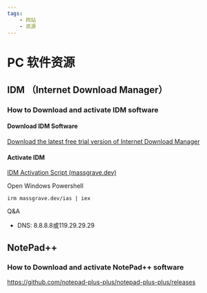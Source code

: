 ```yaml
---
tags:
    - 网站
    - 资源
---
```


# PC 软件资源

## IDM （Internet Download Manager）

### How to Download and activate IDM software

#### Download IDM Software

[Download the latest free trial version of Internet Download Manager](https://www.internetdownloadmanager.com/download.html)



#### Activate IDM

[IDM Activation Script (massgrave.dev)](https://massgrave.dev/idm-activation-script.html)

Open Windows Powershell

```
irm massgrave.dev/ias | iex
```
Q&A

* DNS: 8.8.8.8或119.29.29.29


## NotePad++

### How to Download and activate NotePad++ software

https://github.com/notepad-plus-plus/notepad-plus-plus/releases

